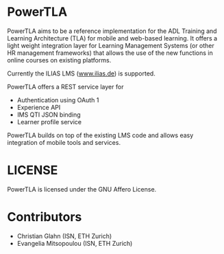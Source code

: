 PowerTLA
========

PowerTLA aims to be a reference implementation for the ADL Training and Learning Architecture (TLA) for mobile and web-based 
learning. It offers a light weight integration layer for Learning Management Systems (or other HR management frameworks)
that allows the use of the new functions in online courses on existing platforms. 

Currently the ILIAS LMS (www.ilias.de) is supported. 

PowerTLA offers a REST service layer for 

 * Authentication using OAuth 1
 * Experience API 
 * IMS QTI JSON binding
 * Learner profile service
 
PowerTLA builds on top of the existing LMS code and allows easy integration of mobile tools and services. 
 
 
 LICENSE
 =======
 
 PowerTLA is licensed under the GNU Affero License. 

 
 Contributors
 ============
 
  * Christian Glahn (ISN, ETH Zurich)
  * Evangelia Mitsopoulou (ISN, ETH Zurich)

